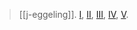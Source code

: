> [[j-eggeling]]. [I](https://www.sacred-texts.com/hin/sbr/sbe12/index.htm), [II](https://www.sacred-texts.com/hin/sbr/sbe26/index.htm), [III](https://www.sacred-texts.com/hin/sbr/sbe41/index.htm), [IV](https://www.sacred-texts.com/hin/sbr/sbe43/index.htm), [V](https://www.sacred-texts.com/hin/sbr/sbe44/index.htm).